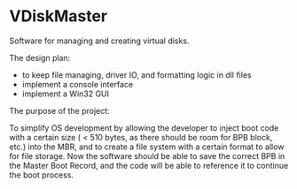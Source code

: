 # VDiskMaster
Software for managing and creating virtual disks.

The design plan:
  - to keep file managing, driver IO, and formatting logic in dll files
  - implement a console interface
  - implement a Win32 GUI
  
The purpose of the project:

  To simplify OS development by allowing the developer to inject boot code with a certain size ( < 510 bytes, as there should be room for BPB block, etc.)
into the MBR, and to create a file system with a certain format to allow for file storage. Now the software should be able to 
save the correct BPB in the Master Boot Record, and the code will be able to reference it to continue the boot process.
